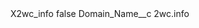 <?xml version="1.0" encoding="UTF-8"?>
<CustomMetadata xmlns="http://soap.sforce.com/2006/04/metadata" xmlns:xsi="http://www.w3.org/2001/XMLSchema-instance" xmlns:xsd="http://www.w3.org/2001/XMLSchema">
    <label>X2wc_info</label>
    <protected>false</protected>
    <values>
        <field>Domain_Name__c</field>
        <value xsi:type="xsd:string">2wc.info</value>
    </values>
</CustomMetadata>
